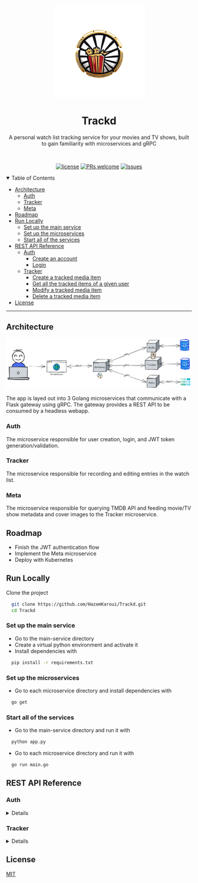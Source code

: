 <h1 align="center">
  <a href="https://github.com/HazemKaroui/Trackd">
    <img src="readme/logo.png" alt="Logo" width="250" height="250">
  </a>
</h1>

<div align="center">
  <h1>Trackd</h1>
  <p>A personal watch list tracking service for your movies and TV shows, built to gain familiarity with microservices and gRPC</p>
</div>

<div align="center">
<br />

[![license](https://img.shields.io/github/license/HazemKaroui/Trackd?style=flat-square)](LICENSE)
[![PRs welcome](https://img.shields.io/badge/PRs-welcome-ff69b4.svg?style=flat-square)](https://github.com/HazemKaroui/Trackd/issues?q=is%3Aissue+is%3Aopen+label%3A%22help+wanted%22)
[![Issues](https://img.shields.io/github/issues/HazemKaroui/Trackd?style=flat-square)](https://github.com/HazemKaroui/Trackd/issues)

</div>

<details open>
<summary>Table of Contents</summary>

- [Architecture](#architecture)
  * [Auth](#auth)
  * [Tracker](#tracker)
  * [Meta](#meta)
- [Roadmap](#roadmap)
- [Run Locally](#run-locally)
  * [Set up the main service](#set-up-the-main-service)
  * [Set up the microservices](#set-up-the-microservices)
  * [Start all of the services](#start-all-of-the-services)
- [REST API Reference](#rest-api-reference)
  * [Auth](#auth-1)
    + [Create an account](#create-an-account)
    + [Login](#login)
  * [Tracker](#tracker-1)
    + [Create a tracked media item](#create-a-tracked-media-item)
    + [Get all the tracked items of a given user](#get-all-the-tracked-items-of-a-given-user)
    + [Modify a tracked media item](#modify-a-tracked-media-item)
    + [Delete a tracked media item](#delete-a-tracked-media-item)
- [License](#license)

</details>

---

## Architecture

![architecture](readme/architecture.png)

The app is layed out into 3 Golang microservices that communicate with a Flask gateway using gRPC.
The gateway provides a REST API to be consumed by a headless webapp.

### Auth
The microservice responsible for user creation, login, and JWT token generation/validation.

### Tracker
The microservice responsible for recording and editing entries in the watch list.

### Meta
The microservice responsible for querying TMDB API and feeding movie/TV show metadata and cover images to the Tracker microservice.
## Roadmap

- Finish the JWT authentication flow
- Implement the Meta microservice
- Deploy with Kubernetes
## Run Locally

Clone the project

```bash
  git clone https://github.com/HazemKaroui/Trackd.git
  cd Trackd
```

### Set up the main service
- Go to the main-service directory
- Create a virtual python environment and activate it
- Install dependencies with

```bash
  pip install -r requirements.txt 
```

### Set up the microservices
- Go to each microservice directory and install dependencies with

```bash
  go get
```

### Start all of the services
- Go to the main-service directory and run it with

```bash
  python app.py
```

- Go to each microservice directory and run it with
```bash
  go run main.go
```

## REST API Reference

### Auth

<details closed">

#### Create an account

```http
  POST /auth/register
```

| Parameter | Type     | Description                |
| :-------- | :------- | :------------------------- |
| `username` | `string` | **Required**. unique username |
| `password` | `string` | **Required**. password |

#### Login

```http
  GET /auth/login
```

| Parameter | Type     | Description                |
| :-------- | :------- | :------------------------- |
| `username` | `string` | **Required**.  unique username |
| `password` | `string` | **Required**. password |

On successful login returns the user details along with a JWT token in a "token" field.
 
</details>

### Tracker

<details closed>

REST who
  
#### Create a tracked media item

```http
  POST /tracked/create
```

| Parameter | Type     | Description                |
| :-------- | :------- | :------------------------- |
| `title` | `string` | **Required**. title of the movie or show |
| `description` | `string` | short description |
| `cover` | `string` | cover image URL |
| `category` | `string` | movie or TV show |
| `genre` | `string` | genre (crime, drama, etc..) |
| `rating` | `string` | verbal rating (classic, meh, never again..) |

#### Get all the tracked items of a given user

```http
  GET /tracked/get
```

Returns a collection of the tracked items of the currently logged-in user

#### Modify a tracked media item

```http
  POST /tracked/update
```

| Parameter | Type     | Description                |
| :-------- | :------- | :------------------------- |
| `id` | `int` | **Required**. unique id of item to update |
| `title` | `string` | title of the movie or show |
| `description` | `string` | short description |
| `cover` | `string` | cover image URL |
| `category` | `string` | movie or TV show |
| `genre` | `string` | genre (crime, drama, etc..) |
| `rating` | `string` | verbal rating (classic, meh, never again..) |

#### Delete a tracked media item

```http
  POST /tracked/delete
```

| Parameter | Type     | Description                |
| :-------- | :------- | :------------------------- |
| `id` | `int` | **Required**. unique id of item to remove |
  
</details>

## License

[MIT](https://choosealicense.com/licenses/mit/)

